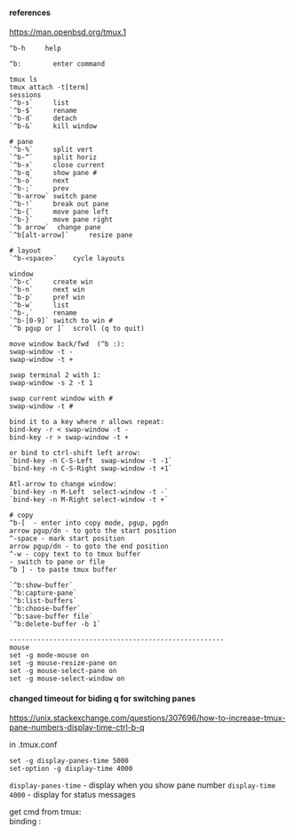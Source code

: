 #### references  
https://man.openbsd.org/tmux.1

```
^b-h     help

^b:        enter command

tmux ls
tmux attach -t[term]
sessions
`^b-s`     list
`^b-$`     rename
`^b-d`     detach
`^b-&`     kill window

# pane
`^b-%`     split vert
`^b-“`     split horiz
`^b-x`     close current
`^b-q`     show pane #
`^b-o`     next 
`^b-;`     prev
`^b-arrow` switch pane
`^b-!`     break out pane
`^b-{`     move pane left
`^b-}`     move pane right
`^b arrow`  change pane
`^b[alt-arrow]`     resize pane

# layout
`^b-<space>`    cycle layouts

window
`^b-c`     create win
`^b-n`     next win
`^b-p`     pref win
`^b-w`     list
`^b-,`     rename
`^b-[0-9]` switch to win #
`^b pgup or ]`  scroll (q to quit)

move window back/fwd  (^b :):
swap-window -t -
swap-window -t +

swap terminal 2 with 1:
swap-window -s 2 -t 1

swap current window with #
swap-window -t #

bind it to a key where r allows repeat:
bind-key -r < swap-window -t -
bind-key -r > swap-window -t +

or bind to ctrl-shift left arrow:
`bind-key -n C-S-Left  swap-window -t -1`
`bind-key -n C-S-Right swap-window -t +1`

Atl-arrow to change window:
`bind-key -n M-Left  select-window -t -`
`bind-key -n M-Right select-window -t +`

# copy
^b-[  - enter into copy mode, pgup, pgdn
arrow pgup/dn - to goto the start position
^-space - mark start position
arrow pgup/dn - to goto the end position
^-w - copy text to to tmux buffer
- switch to pane or file
^b ] - to paste tmux buffer

`^b:show-buffer`
`^b:capture-pane`
`^b:list-buffers`
`^b:choose-buffer`
`^b:save-buffer file`
`^b:delete-buffer -b 1`

------------------------------------------------------
mouse
set -g mode-mouse on
set -g mouse-resize-pane on
set -g mouse-select-pane on
set -g mouse-select-window on
```

#### changed timeout for biding q for switching panes  
https://unix.stackexchange.com/questions/307696/how-to-increase-tmux-pane-numbers-display-time-ctrl-b-q  

in .tmux.conf  
```
set -g display-panes-time 5000
set-option -g display-time 4000
```
`display-panes-time` - display when you show pane number 
`display-time 4000` - display for status messages


get cmd from tmux:  
binding :  



